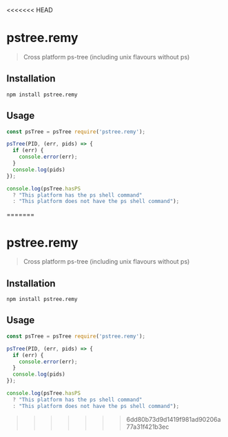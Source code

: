 <<<<<<< HEAD
# pstree.remy

> Cross platform ps-tree (including unix flavours without ps)

## Installation

```shel
npm install pstree.remy
```

## Usage

```js
const psTree = psTree require('pstree.remy');

psTree(PID, (err, pids) => {
  if (err) {
    console.error(err);
  }
  console.log(pids)
});

console.log(psTree.hasPS
  ? "This platform has the ps shell command"
  : "This platform does not have the ps shell command");
```
=======
# pstree.remy

> Cross platform ps-tree (including unix flavours without ps)

## Installation

```shel
npm install pstree.remy
```

## Usage

```js
const psTree = psTree require('pstree.remy');

psTree(PID, (err, pids) => {
  if (err) {
    console.error(err);
  }
  console.log(pids)
});

console.log(psTree.hasPS
  ? "This platform has the ps shell command"
  : "This platform does not have the ps shell command");
```
>>>>>>> 6dd80b73d9d1419f981ad90206a77a31f421b3ec
